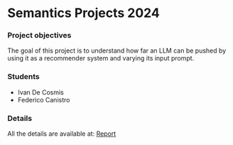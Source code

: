 # Semantics Projects 2024

### Project objectives
The goal of this project is to understand how far an LLM can be pushed by using it as a recommender system and varying its input prompt.

### Students
- Ivan De Cosmis
- Federico Canistro

### Details
All the details are available at:
[Report]([https://www.overleaf.com/read/gvbhfkscjgjc#e3a672](https://www.overleaf.com/read/gvbhfkscjgjc#e3a672)https://www.overleaf.com/read/gvbhfkscjgjc#e3a672)


